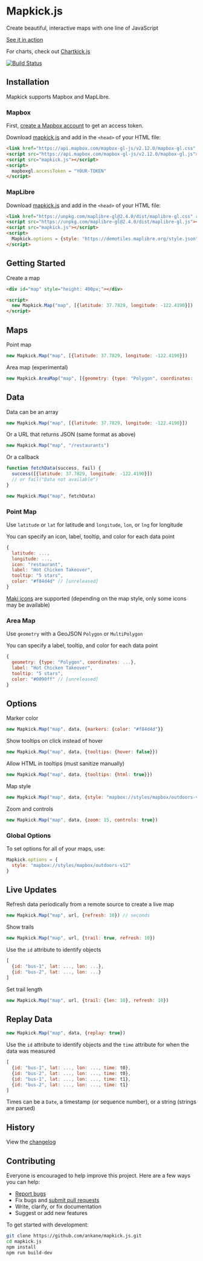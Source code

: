 # Mapkick.js

Create beautiful, interactive maps with one line of JavaScript

[See it in action](https://chartkick.com/mapkick-js)

For charts, check out [Chartkick.js](https://github.com/ankane/chartkick.js)

[![Build Status](https://github.com/ankane/mapkick.js/workflows/build/badge.svg?branch=master)](https://github.com/ankane/mapkick.js/actions)

## Installation

Mapkick supports Mapbox and MapLibre.

### Mapbox

First, [create a Mapbox account](https://account.mapbox.com/auth/signup/) to get an access token.

Download [mapkick.js](https://unpkg.com/mapkick) and add in the `<head>` of your HTML file:

```html
<link href="https://api.mapbox.com/mapbox-gl-js/v2.12.0/mapbox-gl.css" rel="stylesheet" />
<script src="https://api.mapbox.com/mapbox-gl-js/v2.12.0/mapbox-gl.js"></script>
<script src="mapkick.js"></script>
<script>
  mapboxgl.accessToken = "YOUR-TOKEN"
</script>
```

### MapLibre

Download [mapkick.js](https://unpkg.com/mapkick) and add in the `<head>` of your HTML file:

```html
<link href="https://unpkg.com/maplibre-gl@2.4.0/dist/maplibre-gl.css" rel="stylesheet" />
<script src="https://unpkg.com/maplibre-gl@2.4.0/dist/maplibre-gl.js"></script>
<script src="mapkick.js"></script>
<script>
  Mapkick.options = {style: "https://demotiles.maplibre.org/style.json"}
</script>
```

## Getting Started

Create a map

```html
<div id="map" style="height: 400px;"></div>

<script>
  new Mapkick.Map("map", [{latitude: 37.7829, longitude: -122.4190}])
</script>
```

## Maps

Point map

```javascript
new Mapkick.Map("map", [{latitude: 37.7829, longitude: -122.4190}])
```

Area map (experimental)

```javascript
new Mapkick.AreaMap("map", [{geometry: {type: "Polygon", coordinates: ...}}])
```

## Data

Data can be an array

```javascript
new Mapkick.Map("map", [{latitude: 37.7829, longitude: -122.4190}])
```

Or a URL that returns JSON (same format as above)

```javascript
new Mapkick.Map("map", "/restaurants")
```

Or a callback

```javascript
function fetchData(success, fail) {
  success([{latitude: 37.7829, longitude: -122.4190}])
  // or fail("Data not available")
}

new Mapkick.Map("map", fetchData)
```

### Point Map

Use `latitude` or `lat` for latitude and `longitude`, `lon`, or `lng` for longitude

You can specify an icon, label, tooltip, and color for each data point

```javascript
{
  latitude: ...,
  longitude: ...,
  icon: "restaurant",
  label: "Hot Chicken Takeover",
  tooltip: "5 stars",
  color: "#f84d4d" // [unreleased]
}
```

[Maki icons](https://www.mapbox.com/maki-icons/) are supported (depending on the map style, only some icons may be available)

### Area Map

Use `geometry` with a GeoJSON `Polygon` or `MultiPolygon`

You can specify a label, tooltip, and color for each data point

```javascript
{
  geometry: {type: "Polygon", coordinates: ...},
  label: "Hot Chicken Takeover",
  tooltip: "5 stars",
  color: "#0090ff" // [unreleased]
}
```

## Options

Marker color

```javascript
new Mapkick.Map("map", data, {markers: {color: "#f84d4d"}}
```

Show tooltips on click instead of hover

```javascript
new Mapkick.Map("map", data, {tooltips: {hover: false}})
```

Allow HTML in tooltips (must sanitize manually)

```javascript
new Mapkick.Map("map", data, {tooltips: {html: true}})
```

Map style

```javascript
new Mapkick.Map("map", data, {style: "mapbox://styles/mapbox/outdoors-v12"})
```

Zoom and controls

```javascript
new Mapkick.Map("map", data, {zoom: 15, controls: true})
```

### Global Options

To set options for all of your maps, use:

```javascript
Mapkick.options = {
  style: "mapbox://styles/mapbox/outdoors-v12"
}
```

## Live Updates

Refresh data periodically from a remote source to create a live map

```javascript
new Mapkick.Map("map", url, {refresh: 10}) // seconds
```

Show trails

```javascript
new Mapkick.Map("map", url, {trail: true, refresh: 10})
```

Use the `id` attribute to identify objects

```javascript
[
  {id: "bus-1", lat: ..., lon: ...},
  {id: "bus-2", lat: ..., lon: ...}
]
```

Set trail length

```javascript
new Mapkick.Map("map", url, {trail: {len: 10}, refresh: 10})
```

## Replay Data

```javascript
new Mapkick.Map("map", data, {replay: true})
```

Use the `id` attribute to identify objects and the `time` attribute for when the data was measured

```javascript
[
  {id: "bus-1", lat: ..., lon: ..., time: t0},
  {id: "bus-2", lat: ..., lon: ..., time: t0},
  {id: "bus-1", lat: ..., lon: ..., time: t1},
  {id: "bus-2", lat: ..., lon: ..., time: t1}
]
```

Times can be a `Date`, a timestamp (or sequence number), or a string (strings are parsed)

## History

View the [changelog](https://github.com/ankane/mapkick.js/blob/master/CHANGELOG.md)

## Contributing

Everyone is encouraged to help improve this project. Here are a few ways you can help:

- [Report bugs](https://github.com/ankane/mapkick.js/issues)
- Fix bugs and [submit pull requests](https://github.com/ankane/mapkick.js/pulls)
- Write, clarify, or fix documentation
- Suggest or add new features

To get started with development:

```sh
git clone https://github.com/ankane/mapkick.js.git
cd mapkick.js
npm install
npm run build-dev
```
